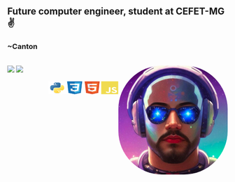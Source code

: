 ## Future computer engineer, student at CEFET-MG ✌️
### ~Canton

<div style="display: block"><br>
<img align="right" alt="Canton-pic" height="250" style="border-radius:100px;"src="Eu.jpeg">



<picture>
<source 
  srcset="https://github-readme-stats.vercel.app/api?username=EmilioCanton&show_icons=true"
  media="(prefers-color-scheme: dark)"
/>
<source
  srcset="https://github-readme-stats.vercel.app/api?username=EmilioCanton&show_icons=true&theme=jolly"
  media="(prefers-color-scheme: light), (prefers-color-scheme: no-preference)"
/>
<img src="https://github-readme-stats.vercel.app/api?username=EmilioCanton&show_icons=true"/>
</picture>


<picture>
<source 
  srcset="https://github-readme-stats.vercel.app/api/top-langs/?username=EmilioCanton&layout=compact"
  media="(prefers-color-scheme: dark)"
/>
<source
  srcset="https://github-readme-stats.vercel.app/api/top-langs/?username=EmilioCanton&layout=compact&theme=jolly"
  media="(prefers-color-scheme: light), (prefers-color-scheme: no-preference)"
/>
<img src="https://github.com/anuraghazra/github-readme-stats" />
</picture>

<div style="display: inline_block"><br>
  <img align="right" alt="Canton-Js" height="30" width="40" src="https://raw.githubusercontent.com/devicons/devicon/master/icons/javascript/javascript-plain.svg">
  <img align="right" alt="Canton-HTML" height="30" width="40" src="https://raw.githubusercontent.com/devicons/devicon/master/icons/html5/html5-original.svg">
  <img align="right" alt="Canton-CSS" height="30" width="40" src="https://raw.githubusercontent.com/devicons/devicon/master/icons/css3/css3-original.svg">
  <img align="right" alt="Canton-Python" height="30" width="40" src="https://raw.githubusercontent.com/devicons/devicon/master/icons/python/python-original.svg">
          
</div>
 </div>





